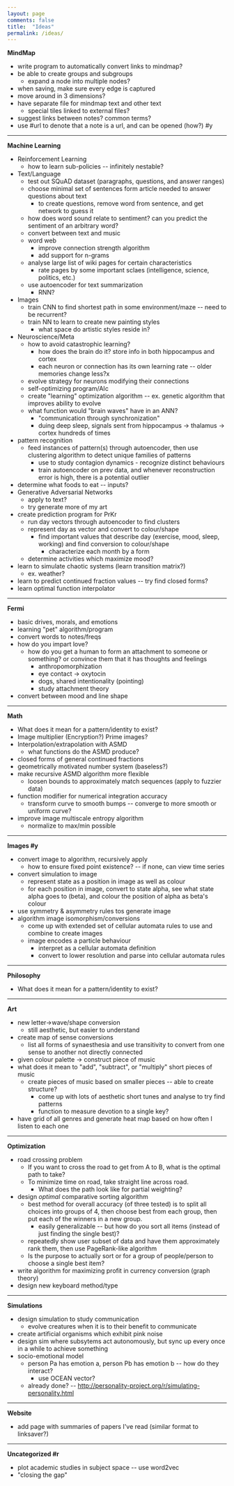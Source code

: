 ```yaml
---
layout: page
comments: false
title:  "Ideas"
permalink: /ideas/
---
```

**MindMap**
  - write program to automatically convert links to mindmap?
  - be able to create groups and subgroups
    - expand a node into multiple nodes?
  - when saving, make sure every edge is captured
  - move around in 3 dimensions?
  - have separate file for mindmap text and other text
    - special tiles linked to external files?
  - suggest links between notes? common terms?
  - use #url to denote that a note is a url, and can be opened (how?) #y

___

**Machine Learning**
  - Reinforcement Learning
    - how to learn sub-policies -- infinitely nestable?
  - Text/Language
    - test out SQuAD dataset (paragraphs, questions, and answer ranges)
    - choose minimal set of sentences form article needed to answer questions about text
      - to create questions, remove word from sentence, and get network to guess it
    - how does word sound relate to sentiment? can you predict the sentiment of an arbitrary word?
    - convert between text and music
    - word web
      - improve connection strength algorithm
      - add support for n-grams
    - analyse large list of wiki pages for certain characteristics
      - rate pages by some important sclaes (intelligence, science, politics, etc.)
    - use autoencoder for text summarization
      - RNN?
  - Images
    - train CNN to find shortest path in some environment/maze -- need to be recurrent?
    - train NN to learn to create new painting styles
      - what space do artistic styles reside in?
  - Neuroscience/Meta
    - how to avoid catastrophic learning?
      - how does the brain do it? store info in both hippocampus and cortex
      - each neuron or connection has its own learning rate -- older memories change less?x
    - evolve strategy for neurons modifying their connections
    - self-optimizing program/AIc
    - create "learning" optimization algorithm -- ex. genetic algorithm that improves ability to evolve
    - what function would "brain waves" have in an ANN?
      - "communication through synchronization"
      - duing deep sleep, signals sent from hippocampus -> thalamus -> cortex hundreds of times
  - pattern recognition
    - feed instances of pattern(s) through autoencoder, then use clustering algorithm to detect unique families of patterns
      - use to study contagion dynamics - recognize distinct behaviours
      - train autoencoder on prev data, and whenever reconstruction error is high, there is a potential outlier
  - determine what foods to eat -- inputs?
  - Generative Adversarial Networks
    - apply to text?
    - try generate more of my art
  - create prediction program for PrKr
    - run day vectors through autoencoder to find clusters
    - represent day as vector and convert to colour/shape
      - find important values that describe day (exercise, mood, sleep, working) and find conversion to colour/shape
        - characterize each month by a form
    - determine activities which maximize mood?
  - learn to simulate chaotic systems (learn transition matrix?)
    - ex. weather?
  - learn to predict continued fraction values -- try find closed forms?
  - learn optimal function interpolator

___

**Fermi**
  - basic drives, morals, and emotions
  - learning "pet" algorithm/program
  - convert words to notes/freqs
  - how do you impart love?
    - how do you get a human to form an attachment to someone or something? or convince them that it has thoughts and feelings
      - anthropomorphization
      - eye contact -> oxytocin
      - dogs, shared intentionality (pointing)
      - study attachment theory
  - convert between mood and line shape

___

**Math**
  - What does it mean for a pattern/identity to exist?
  - Image multiplier (Encryption?) Prime images?
  - Interpolation/extrapolation with ASMD
    - what functions do the ASMD produce?
  - closed forms of general continued fractions
  - geometrically motivated number system (baseless?)
  - make recursive ASMD algorithm more flexible
    - loosen bounds to approximately match sequences (apply to fuzzier data)
  - function modifier for numerical integration accuracy
    - transform curve to smooth bumps -- converge to more smooth or uniform curve?
  - improve image multiscale entropy algorithm
    - normalize to max/min possible

___

**Images #y**
  - convert image to algorithm, recursively apply
    - how to ensure fixed point existence? -- if none, can view time series
  - convert simulation to image
    - represent state as a position in image as well as colour
    - for each position in image, convert to state alpha, see what state alpha goes to (beta), and colour the position of alpha as beta's colour
  - use symmetry & asymmetry rules tos generate image
  - algorithm image isomorphism/conversions
    - come up with extended set of cellular automata rules to use and combine to create images
    - image encodes a particle behaviour
      - interpret as a cellular automata definition
      - convert to lower resolution and parse into cellular automata rules

___

**Philosophy**
  - What does it mean for a pattern/identity to exist?

___

**Art**
  - new letter->wave/shape conversion
    - still aesthetic, but easier to understand
  - create map of sense conversions
    - list all forms of synaesthesia and use transitivity to convert from one sense to another not directly connected
  - given colour palette -> construct piece of music
  - what does it mean to "add", "subtract", or "multiply" short pieces of music
    - create pieces of music based on smaller pieces -- able to create structure?
      - come up with lots of aesthetic short tunes and analyse to try find patterns
      - function to measure devotion to a single key?
  - have grid of all genres and generate heat map based on how often I listen to each one

___

**Optimization**
  - road crossing problem
    - If you want to cross the road to get from A to B, what is the optimal path to take?
    - To minimize time on road, take straight line across road.
      - What does the path look like for partial weighting?
  - design *optimal* comparative sorting algorithm
    - best method for overall accuracy (of three tested) is to split all choices into groups of 4, then choose best from each group, then put each of the winners in a new group.
      - easily generalizable -- but how do you sort all items (instead of just finding the single best)?
    - repeatedly show user subset of data and have them approximately rank them, then use PageRank-like algorithm
    - Is the purpose to actually sort or for a group of people/person to choose a single best item?
  - write algorithm for maximizing profit in currency conversion (graph theory)
  - design new keyboard method/type

___

**Simulations**
  - design simulation to study communication
    - evolve creatures when it is to their benefit to communicate
  - create artificial organisms which exhibit pink noise
  - design sim where subsytems act autonomously, but sync up every once in a while to achieve something
  - socio-emotional model
    - person Pa has emotion a, person Pb has emotion b -- how do they interact?
      - use OCEAN vector?
    - already done? -- http://personality-project.org/r/simulating-personality.html

___

**Website**
  - add page with summaries of papers I've read (similar format to linksaver?)

___

**Uncategorized #r**
  - plot academic studies in subject space -- use word2vec
  - "closing the gap"
